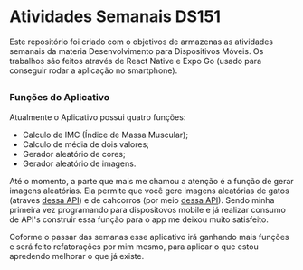 # Atividades Semanais DS151
Este repositório foi criado com o objetivos de armazenas as atividades semanais da materia Desenvolvimento para Dispositivos Móveis. Os trabalhos são feitos através de React Native e Expo Go (usado para conseguir rodar a aplicação no smartphone).

##
### Funções do Aplicativo
Atualmente o Aplicativo possui quatro funções:
 - Calculo de IMC (Índice de Massa Muscular);
 - Calculo de média de dois valores;
 - Gerador aleatório de cores;
 - Gerador aleatório de imagens.
 
 Até o momento, a parte que mais me chamou a atenção é a função de gerar imagens aleatórias. Ela permite que você gere imagens aleatórias de gatos (atraves [dessa API](https://thecatapi.com/)) e de cahcorros (por meio [dessa API](https://thedogapi.com/)). Sendo minha primeira vez programando para dispositovos mobile e já realizar consumo de API's construir essa função para o app me deixou muito satisfeito.

Coforme o passar das semanas esse aplicativo irá ganhando mais funções e será feito refatorações por mim mesmo, para aplicar o que estou apredendo melhorar o que já existe.
